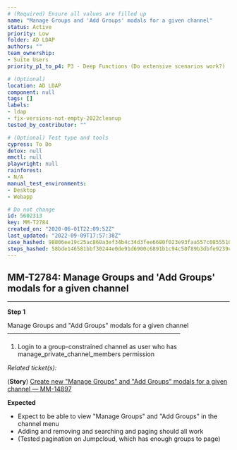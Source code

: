 ```yaml
---
# (Required) Ensure all values are filled up
name: "Manage Groups and 'Add Groups' modals for a given channel"
status: Active
priority: Low
folder: AD LDAP
authors: ""
team_ownership: 
- Suite Users
priority_p1_to_p4: P3 - Deep Functions (Do extensive scenarios work?)

# (Optional)
location: AD LDAP
component: null
tags: []
labels: 
- ldap
- fix-versions-not-empty-2022cleanup
tested_by_contributor: ""

# (Optional) Test type and tools
cypress: To Do
detox: null
mmctl: null
playwright: null
rainforest: 
- N/A
manual_test_environments:
- Desktop
- Webapp

# Do not change
id: 5602313
key: MM-T2784
created_on: "2020-06-01T22:09:52Z"
last_updated: "2022-09-09T17:57:38Z"
case_hashed: 98806ee19c25ac860a3ef34b4c34d3fee6680f023e93faa557c08555104ae3f00b355e6df7e2545b05ecfe1753c2eb57
steps_hashed: 58bde146581bbf30244e0de91d6900c6891b1c94c50f89b3dbfe9239c0795901b2df1725f82bd53195e596d9df9bf8ff
---
```


<!-- (Auto-generated) Based on frontmatter's "key" and "name" -->

## MM-T2784: Manage Groups and 'Add Groups' modals for a given channel

---

**Step 1**

Manage Groups and "Add Groups" modals for a given channel\
————————————————————————————

1. Login to a group-constrained channel as user who has manage\_private\_channel\_members permission

_Related ticket(s):_

(**Story**) [Create new "Manage Groups" and "Add Groups" modals for a given channel — MM-14897](https://mattermost.atlassian.net/browse/MM-14897)

**Expected**

- Expect to be able to view "Manage Groups" and "Add Groups" in the channel menu
- Adding and removing and searching and paging should all work
- (Tested pagination on Jumpcloud, which has enough groups to page)
